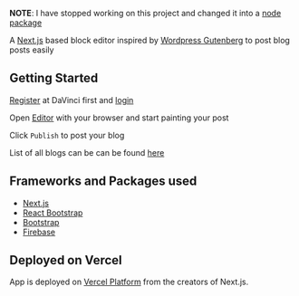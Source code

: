 **NOTE**: I have stopped working on this project and changed it into a [node package](https://www.npmjs.com/package/react-davinci-editor)

A [Next.js](https://nextjs.org/) based block editor inspired by [Wordpress Gutenberg](https://wordpress.org/gutenberg/) to post blog posts easily

## Getting Started

[Register](https://davincipaints.vercel.app/auth/register) at DaVinci first and [login](https://davincipaints.vercel.app/auth/login)

Open [Editor](http://davincipaints.vercel.app/davinci) with your browser and start painting your post

Click `Publish` to post your blog

List of all blogs can be can be found [here](https://davincipaints.vercel.app/blog)

## Frameworks and Packages used 

- [Next.js](https://nextjs.org/docs)
- [React Bootstrap](https://react-bootstrap.github.io/)
- [Bootstrap](https://getbootstrap.com/)
- [Firebase](https://firebase.google.com/)

## Deployed on Vercel

App is deployed on [Vercel Platform](https://vercel.com/new?utm_medium=default-template&filter=next.js&utm_source=create-next-app&utm_campaign=create-next-app-readme) from the creators of Next.js.